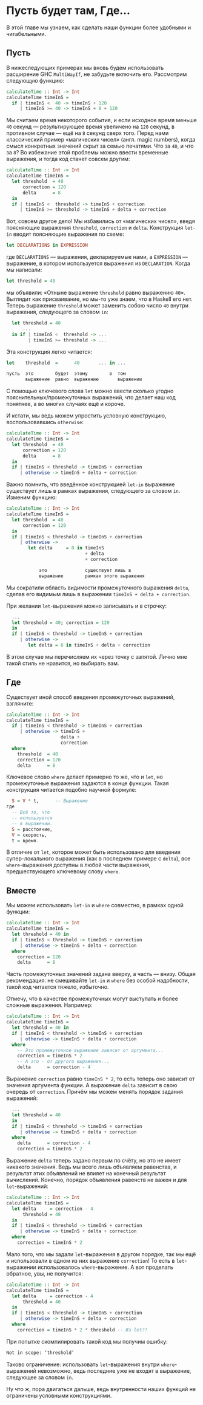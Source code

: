 # Пусть будет там, Где...

В этой главе мы узнаем, как сделать наши функции более удобными и читабельными.

## Пусть

В нижеследующих примерах мы вновь будем использовать расширение GHC `MultiWayIf`, не забудьте включить его. Рассмотрим следующую функцию:

```haskell
calculateTime :: Int -> Int
calculateTime timeInS =
  if | timeInS <  40 -> timeInS + 120
     | timeInS >= 40 -> timeInS + 8 + 120
```

Мы считаем время некоторого события, и если исходное время меньше `40` секунд &mdash; результирующее время увеличено на `120` секунд, в противном случае &mdash; ещё на `8` секунд сверх того. Перед нами классический пример &laquo;магических чисел&raquo; (англ. magic numbers), когда смысл конкретных значений скрыт за семью печатями. Что за `40`, и что за `8`? Во избежание этой проблемы можно ввести временные выражения, и тогда код станет совсем другим:

```haskell
calculateTime :: Int -> Int
calculateTime timeInS =
  let threshold  = 40
      correction = 120
      delta      = 8
  in
  if | timeInS <  threshold -> timeInS + correction
     | timeInS >= threshold -> timeInS + delta + correction
```

Вот, совсем другое дело! Мы избавились от &laquo;магических чисел&raquo;, введя поясняющие выражения `threshold`, `correction` и `delta`. Конструкция `let-in` вводит поясняющие выражения по схеме:

```haskell
let DECLARATIONS in EXPRESSION
```

где `DECLARATIONS` &mdash; выражения, декларируемые нами, а `EXPRESSION` &mdash; выражение, в котором используется выражения из `DECLARATION`. Когда мы написали:

```haskell
let threshold = 40
```

мы объявили: &laquo;Отныне выражение `threshold` равно выражению `40`&raquo;. Выглядит как присваивание, но мы-то уже знаем, что в Haskell его нет. Теперь выражение `threshold` может заменить собою число `40` внутри выражения, следующего за словом `in`:

```haskell
  let threshold = 40
      ...
  in if | timeInS <  threshold -> ...
        | timeInS >= threshold -> ...
```

Эта конструкция легко читается:

```haskell
let    threshold  =      40       ... in ...

пусть  это        будет  этому        в  том
       выражение  равно  выражению       выражении
```

С помощью ключевого слова `let` можно ввести сколько угодно пояснительных/промежуточных выражений, что делает наш код понятнее, а во многих случаях ещё и короче.

И кстати, мы ведь можем упростить условную конструкцию, воспользовавшись `otherwise`:

```haskell
calculateTime :: Int -> Int
calculateTime timeInS =
  let threshold  = 40
      correction = 120
      delta      = 8
  in
  if | timeInS < threshold -> timeInS + correction
     | otherwise -> timeInS + delta + correction
```

Важно помнить, что введённое конструкцией `let-in` выражение существует лишь в рамках выражения, следующего за словом `in`. Изменим функцию:

```haskell
calculateTime :: Int -> Int
calculateTime timeInS =
  let threshold  = 40
      correction = 120
  in
  if | timeInS < threshold -> timeInS + correction
     | otherwise ->
        let delta     = 8 in timeInS
                             + delta
                             + correction

            это              существует лишь в
            выражение        рамках этого выражения
```

Мы сократили область видимости промежуточного выражения `delta`, сделав его видимым лишь в выражении `timeInS + delta + correction`.

При желании `let`-выражения можно записывать и в строчку:

```haskell
  ...
  let threshold = 40; correction = 120
  in
  if | timeInS < threshold -> timeInS + correction
     | otherwise ->
        let delta = 8 in timeInS + delta + correction
```

В этом случае мы перечисляем их через точку с запятой. Лично мне такой стиль не нравится, но выбирать вам.

## Где

Существует иной способ введения промежуточных выражений, взгляните:

```haskell
calculateTime :: Int -> Int
calculateTime timeInS =
  if | timeInS < threshold -> timeInS + correction
     | otherwise -> timeInS +
                    delta +
                    correction
  where
    threshold  = 40
    correction = 120
    delta      = 8
```

Ключевое слово `where` делает примерно то же, что и `let`, но промежуточные выражения задаются в конце функции. Такая конструкция читается подобно научной формуле:

```haskell
  S = V * t,      -- Выражение
где
  -- Всё то, что
  -- используется
  -- в выражении.
  S = расстояние,
  V = скорость,
  t = время.
```

В отличие от `let`, которое может быть использовано для введения супер-локального выражения (как в последнем примере с `delta`), все `where`-выражения доступны в любой части выражения, предшествующего ключевому слову `where`.

## Вместе

Мы можем использовать `let-in` и `where` совместно, в рамках одной функции:

```haskell
calculateTime :: Int -> Int
calculateTime timeInS =
  let threshold = 40 in
  if | timeInS < threshold -> timeInS + correction
     | otherwise -> timeInS + delta + correction
  where
    correction = 120
    delta      = 8
```

Часть промежуточных значений задана вверху, а часть &mdash; внизу. Общая рекомендация: не смешивайте `let-in` и `where` без особой надобности, такой код читается тяжело, избыточно.

Отмечу, что в качестве промежуточных могут выступать и более сложные выражения. Например:

```haskell
calculateTime :: Int -> Int
calculateTime timeInS =
  let threshold = 40 in
  if | timeInS < threshold -> timeInS + correction
     | otherwise -> timeInS + delta + correction
  where
    -- Это промежуточное выражение зависит от аргумента...
    correction = timeInS * 2
    -- А это - от другого выражения...
    delta      = correction - 4
```

Выражение `correction` равно `timeInS * 2`, то есть теперь оно зависит от значения аргумента функции. А выражение `delta` зависит в свою очередь от `correction`. Причём мы можем менять порядок задания выражений:

```haskell
  ...
  let threshold = 40
  in
  if | timeInS < threshold -> timeInS + correction
     | otherwise -> timeInS + delta + correction
  where
    delta      = correction - 4
    correction = timeInS * 2
```

Выражение `delta` теперь задано первым по счёту, но это не имеет никакого значения. Ведь мы всего лишь объявляем равенства, и результат этих объявлений не влияет на конечный результат вычислений. Конечно, порядок объявления равенств не важен и для `let`-выражений:

```haskell
calculateTime :: Int -> Int
calculateTime timeInS =
  let delta     = correction - 4
      threshold = 40
  in
  if | timeInS < threshold -> timeInS + correction
     | otherwise -> timeInS + delta + correction
  where
    correction = timeInS * 2
```

Мало того, что мы задали `let`-выражения в другом порядке, так мы ещё и использовали в одном из них выражение `correction`! То есть в `let`-выражении использовалось `where`-выражение. А вот проделать обратное, увы, не получится:

```haskell
calculateTime :: Int -> Int
calculateTime timeInS =
  let delta     = correction - 4
      threshold = 40
  in
  if | timeInS < threshold -> timeInS + correction
     | otherwise -> timeInS + delta + correction
  where
    correction = timeInS * 2 * threshold -- Из let??
```

При попытке скомпилировать такой код мы получим ошибку:

```bash
Not in scope: ‘threshold’
```

Таково ограничение: использовать `let`-выражения внутри `where`-выражений невозможно, ведь последние уже не входят в выражение, следующее за словом `in`.

Ну что ж, пора двигаться дальше, ведь внутренности наших функций не ограничены условными конструкциями.

